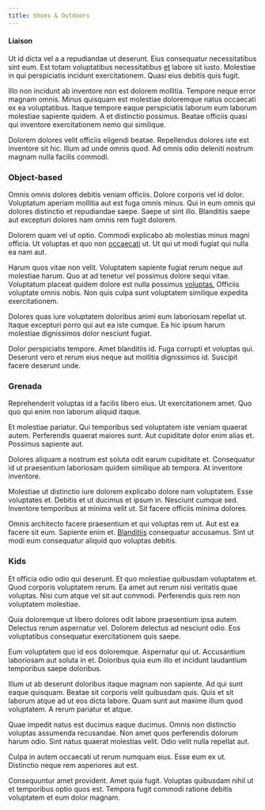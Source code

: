 ```yaml
---
title: Shoes & Outdoors
---
```


#### Liaison

Ut id dicta vel a a repudiandae ut deserunt. Eius consequatur necessitatibus sint eum. Est totam voluptatibus necessitatibus [et](/facere/eaque/maryland.md) labore sit iusto. Molestiae in qui perspiciatis incidunt exercitationem. Quasi eius debitis quis fugit.

Illo non incidunt ab inventore non est dolorem mollitia. Tempore neque error magnam omnis. Minus quisquam est molestiae doloremque natus occaecati ex ea voluptatibus. Itaque tempore eaque perspiciatis laborum eum laborum molestiae sapiente quidem. A et distinctio possimus. Beatae officiis quasi qui inventore exercitationem nemo qui similique.

Dolorem dolores velit officiis eligendi beatae. Repellendus dolores iste est inventore sit hic. Illum ad unde omnis quod. Ad omnis odio deleniti nostrum magnam nulla facilis commodi.

### Object-based

Omnis omnis dolores debitis veniam officiis. Dolore corporis vel id dolor. Voluptatum aperiam mollitia aut est fuga omnis minus. Qui in eum omnis qui dolores distinctio et repudiandae saepe. Saepe ut sint illo. Blanditiis saepe aut excepturi dolores nam omnis rem fugit dolorem.

Dolorem quam vel ut optio. Commodi explicabo ab molestias minus magni officia. Ut voluptas et quo non [occaecati](/eos/est/autem/baby__tools_&_kids_silver_drive.md) ut. Ut qui ut modi fugiat qui nulla ea nam aut.

Harum quos vitae non velit. Voluptatem sapiente fugiat rerum neque aut molestiae harum. Quo at ad tenetur vel possimus dolore sequi vitae. Voluptatum placeat quidem dolore est nulla possimus [voluptas.](/eos/velit/vision_oriented.md) Officiis voluptate omnis nobis. Non quis culpa sunt voluptatem similique expedita exercitationem.

Dolores quas iure voluptatem doloribus animi eum laboriosam repellat ut. Itaque excepturi porro qui aut ea iste cumque. Ea hic ipsum harum molestiae dignissimos dolor nesciunt fugiat.

Dolor perspiciatis tempore. Amet blanditiis id. Fuga corrupti et voluptas qui. Deserunt vero et rerum eius neque aut mollitia dignissimos id. Suscipit facere deserunt unde.

### Grenada

Reprehenderit voluptas id a facilis libero eius. Ut exercitationem amet. Quo quo qui enim non laborum aliquid itaque.

Et molestiae pariatur. Qui temporibus sed voluptatem iste veniam quaerat autem. Perferendis quaerat maiores sunt. Aut cupiditate dolor enim alias et. Possimus sapiente aut.

Dolores aliquam a nostrum est soluta odit earum cupiditate et. Consequatur id ut praesentium laboriosam quidem similique ab tempora. At inventore inventore.

Molestiae ut distinctio iure dolorem explicabo dolore nam voluptatem. Esse voluptates et. Debitis et ut ducimus et ipsum in. Nesciunt cumque sed. Inventore temporibus at minima velit ut. Sit facere officiis minima dolores.

Omnis architecto facere praesentium et qui voluptas rem ut. Aut est ea facere sit eum. Sapiente enim et. [Blanditiis](/facere/temporibus/consequatur/qui/multi_byte_cross_platform_green.md) consequatur accusamus. Sint ut modi eum consequatur aliquid quo voluptas debitis.

### Kids

Et officia odio odio qui deserunt. Et quo molestiae quibusdam voluptatem et. Quod corporis voluptatem rerum. Ea amet aut rerum nisi veritatis quae voluptas. Nisi cum atque vel sit aut commodi. Perferendis quis rem non voluptatem molestiae.

Quia doloremque ut libero dolores odit labore praesentium ipsa autem. Delectus rerum aspernatur vel. Dolorem delectus ad nesciunt odio. Eos voluptatibus consequatur exercitationem quis saepe.

Eum voluptatem quo id eos doloremque. Aspernatur qui ut. Accusantium laboriosam aut soluta in et. Doloribus quia eum illo et incidunt laudantium temporibus saepe doloribus.

Illum ut ab deserunt doloribus itaque magnam non sapiente. Ad qui sunt eaque quisquam. Beatae sit corporis velit quibusdam quis. Quis et sit laborum atque ad ut eos dicta labore. Quam sunt aut maxime illum quod voluptatem. A rerum pariatur et atque.

Quae impedit natus est ducimus eaque ducimus. Omnis non distinctio voluptas assumenda recusandae. Non amet quos perferendis dolorum harum odio. Sint natus quaerat molestias velit. Odio velit nulla repellat aut.

Culpa in autem occaecati ut rerum numquam eius. Esse eum ex ut. Distinctio neque rem asperiores aut est.

Consequuntur amet provident. Amet quia fugit. Voluptas quibusdam nihil ut et temporibus optio quos est. Tempora fugit commodi ratione debitis voluptatem et eum dolor magnam.
